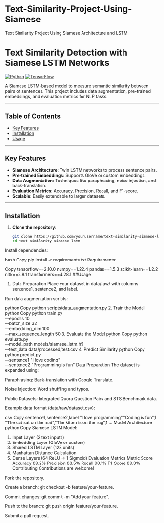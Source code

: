 # Text-Similarity-Project-Using-Siamese
Text Similarity Project Using Siamese Architecture and LSTM


# Text Similarity Detection with Siamese LSTM Networks

[![Python](https://img.shields.io/badge/Python-3.8%2B-blue)](https://www.python.org/)
[![TensorFlow](https://img.shields.io/badge/TensorFlow-2.x-orange)](https://www.tensorflow.org/)

A Siamese LSTM-based model to measure semantic similarity between pairs of sentences. This project includes data augmentation, pre-trained embeddings, and evaluation metrics for NLP tasks.

---

## Table of Contents
- [Key Features](#key-features)
- [Installation](#installation)
- [Usage](#usage)
---

## Key Features
- **Siamese Architecture**: Twin LSTM networks to process sentence pairs.
- **Pre-trained Embeddings**: Supports GloVe or custom embeddings.
- **Data Augmentation**: Techniques like paraphrasing, noise injection, and back-translation.
- **Evaluation Metrics**: Accuracy, Precision, Recall, and F1-score.
- **Scalable**: Easily extendable to larger datasets.

---

## Installation

1. **Clone the repository**:
   ```bash
   git clone https://github.com/yourusername/text-similarity-siamese-lstm.git
   cd text-similarity-siamese-lstm
Install dependencies:

bash
Copy
pip install -r requirements.txt
Requirements:

Copy
tensorflow==2.10.0
numpy==1.22.4
pandas==1.5.3
scikit-learn==1.2.2
nltk==3.8.1
transformers==4.28.1
##Usage
1. Data Preparation
Place your dataset in data/raw/ with columns sentence1, sentence2, and label.

Run data augmentation scripts:

python
Copy
python scripts/data_augmentation.py
2. Train the Model
python
Copy
python train.py \
  --epochs 10 \
  --batch_size 32 \
  --embedding_dim 100 \
  --max_sequence_length 50
3. Evaluate the Model
python
Copy
python evaluate.py \
  --model_path models/siamese_lstm.h5 \
  --test_data data/processed/test.csv
4. Predict Similarity
python
Copy
python predict.py \
  --sentence1 "I love coding" \
  --sentence2 "Programming is fun"
Data Preparation
The dataset is expanded using:

Paraphrasing: Back-translation with Google Translate.

Noise Injection: Word shuffling and typos.

Public Datasets: Integrated Quora Question Pairs and STS Benchmark data.

Example data format (data/raw/dataset.csv):

csv
Copy
sentence1,sentence2,label
"I love programming","Coding is fun",1
"The cat sat on the mat","The kitten is on the rug",1
...
Model Architecture
python
Copy
Siamese LSTM Model:
1. Input Layer (2 text inputs)
2. Embedding Layer (GloVe or custom)
3. Shared LSTM Layer (128 units)
4. Manhattan Distance Calculation
5. Dense Layers (64 ReLU → 1 Sigmoid)
Evaluation Metrics
Metric	Score
Accuracy	89.2%
Precision	88.5%
Recall	90.1%
F1-Score	89.3%
Contributing
Contributions are welcome!

Fork the repository.

Create a branch: git checkout -b feature/your-feature.

Commit changes: git commit -m "Add your feature".

Push to the branch: git push origin feature/your-feature.

Submit a pull request.
